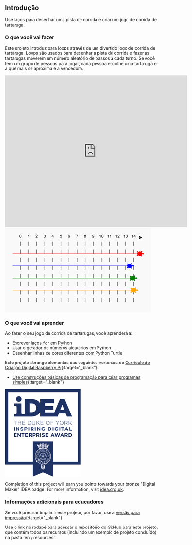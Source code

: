 ## Introdução

Use laços para desenhar uma pista de corrida e criar um jogo de corrida de tartaruga.

### O que você vai fazer

Este projeto introduz para loops através de um divertido jogo de corrida de tartaruga. Loops são usados ​​para desenhar a pista de corrida e fazer as tartarugas moverem um número aleatório de passos a cada turno. Se você tem um grupo de pessoas para jogar, cada pessoa escolhe uma tartaruga e a que mais se aproxima é a vencedora.

<div class="trinket">
  <iframe src="https://trinket.io/embed/python/9339862606?outputOnly=true&start=result" width="600" height="500" frameborder="0" marginwidth="0" marginheight="0" allowfullscreen>
  </iframe>
  <img src="images/race-finished.png">
</div>

### O que você vai aprender

Ao fazer o seu jogo de corrida de tartarugas, você aprenderá a:

+ Escrever laços `for` em Python
+ Usar o gerador de números aleatórios em Python
+ Desenhar linhas de cores diferentes com Python Turtle

Este projeto abrange elementos das seguintes vertentes do [Currículo de Criação Digital Raspberry Pi](http://rpf.io/curriculum){:target="_blank"}:

+ [Use construções básicas de programação para criar programas simples](https://www.raspberrypi.org/curriculum/programming/creator/){:target="_blank"}

![iDEA](images/idea.png)

Completion of this project will earn you points towards your bronze "Digital Maker" iDEA badge. For more information, visit [idea.org.uk](https://idea.org.uk).

### Informações adicionais para educadores

Se você precisar imprimir este projeto, por favor, use a [versão para impressão](https://projects.raspberrypi.org/en/projects/turtle-race/print){:target="_blank"}.

Use o link no rodapé para acessar o repositório do GitHub para este projeto, que contém todos os recursos (incluindo um exemplo de projeto concluído) na pasta 'en / resources'.